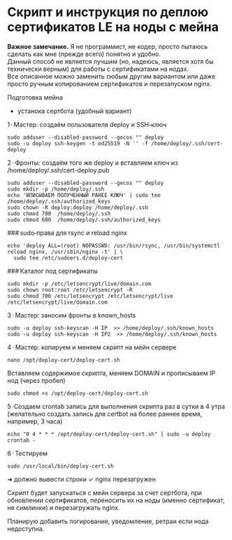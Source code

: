 # Скрипт и инструкция по деплою сертификатов LE на ноды с мейна

**Важное замечание.** Я не программист, не кодер, просто пытаюсь сделать как мне (прежде всего) понятно и удобно.  
Данный способ не является лучшим (но, надеюсь, является хотя бы технически верным) для работы с сертификатами на нодах.  
Все описанное можно заменить любым другим вариантом или даже просто ручным копированием сертификатов и перезапуском nginx.

Подготовка мейна
- устанока сертбота (удобный вариант)

1 · Мастер: создаём пользователя deploy и SSH‑ключ

```
sudo adduser --disabled-password --gecos "" deploy
sudo -u deploy ssh-keygen -t ed25519 -N '' -f /home/deploy/.ssh/cert-deploy
```

2 · Фронты: создаём того же deploy и вставляем ключ из /home/deploy/.ssh/cert-deploy.pub

```
sudo adduser --disabled-password --gecos "" deploy
sudo mkdir -p /home/deploy/.ssh
echo 'ВПИСЫВАЕМ ПОЛУЧЕННЫЙ РАНЕЕ КЛЮЧ' | sudo tee /home/deploy/.ssh/authorized_keys
sudo chown -R deploy:deploy /home/deploy/.ssh
sudo chmod 700  /home/deploy/.ssh
sudo chmod 600  /home/deploy/.ssh/authorized_keys
```
### sudo‑права для rsync и reload nginx

```
echo 'deploy ALL=(root) NOPASSWD: /usr/bin/rsync, /usr/bin/systemctl reload nginx, /usr/sbin/nginx -t' | \
  sudo tee /etc/sudoers.d/deploy-cert
```

### Каталог под сертификаты

```
sudo mkdir -p /etc/letsencrypt/live/domain.com
sudo chown root:root /etc/letsencrypt -R
sudo chmod 700 /etc/letsencrypt /etc/letsencrypt/live /etc/letsencrypt/live/domain.com
```

3 · Мастер: заносим фронты в known_hosts

```
sudo -u deploy ssh-keyscan -H IP  >> /home/deploy/.ssh/known_hosts
sudo -u deploy ssh-keyscan -H IP2  >> /home/deploy/.ssh/known_hosts
```

4 · Мастер: копируем и меняем скрипт на мейн сервере

```
nano /opt/deploy-cert/deploy-cert.sh
```

Вставляем содержимое скрипта, меняем DOMAIN и прописываем IP нод (через пробел)

```
sudo chmod +x /opt/deploy-cert/deploy-cert.sh
```

5 ·Создаем crontab запись для выполнения скрипта раз в сутки в 4 утра (желательно создать запись для certbot на более раннее время, например, 3 часа)

```
echo "0 4 * * * /opt/deploy-cert/deploy-cert.sh" | sudo -u deploy crontab -
```

6 · Тестируем

```
sudo /usr/local/bin/deploy-cert.sh
```
➜ должно вывести строки ✓ nginx перезагружен

Скрипт будет запускаться с мейн сервера за счет сертбота, при обновлении сертификатов, переносить их на ноды (именно сертификат, не симлинки) и перезагружать nginx.

Планирую добавить логирование, уведомление, ретраи если нода недоступна.
